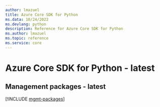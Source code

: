 ```yaml
---
author: lmazuel
title: Azure Core SDK for Python
ms.data: 10/24/2022
ms.devlang: python
description: Reference for Azure Core SDK for Python
ms.author: lmazuel
ms.topic: reference
ms.service: core
---
```

# Azure Core SDK for Python - latest

## Management packages - latest
[!INCLUDE [mgmt-packages](core-mgmt-index.md)]